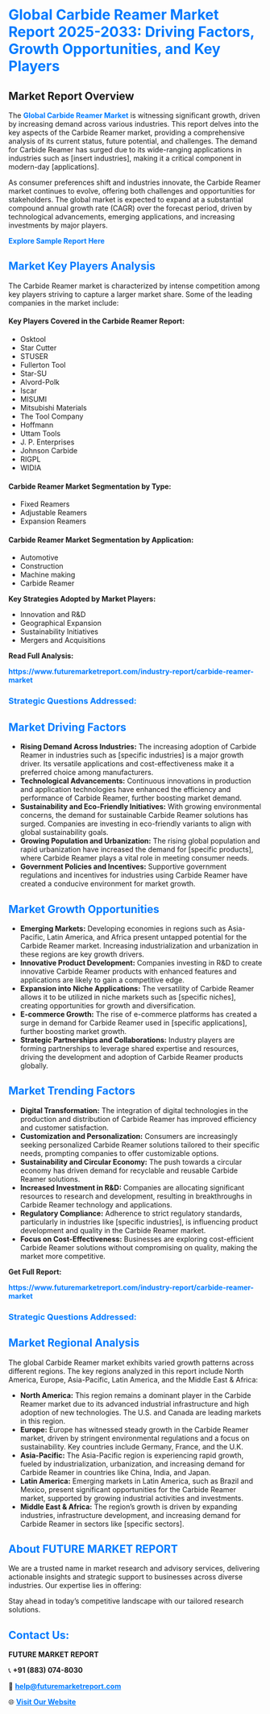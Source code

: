 <h1 style="color: #007BFF;">Global Carbide Reamer Market Report 2025-2033: Driving Factors, Growth Opportunities, and Key Players</h1>

<section id="overview">
<h2>Market Report Overview</h2>
<p>The <a href="https://www.futuremarketreport.com/industry-report/carbide-reamer-market" style="color: #007BFF; text-decoration: none;"><strong>Global Carbide Reamer Market</strong></a> is witnessing significant growth, driven by increasing demand across various industries. This report delves into the key aspects of the Carbide Reamer market, providing a comprehensive analysis of its current status, future potential, and challenges. The demand for Carbide Reamer has surged due to its wide-ranging applications in industries such as [insert industries], making it a critical component in modern-day [applications].</p>
<p>As consumer preferences shift and industries innovate, the Carbide Reamer market continues to evolve, offering both challenges and opportunities for stakeholders. The global market is expected to expand at a substantial compound annual growth rate (CAGR) over the forecast period, driven by technological advancements, emerging applications, and increasing investments by major players.</p>
</section>

<section id="overview">
<p><a href="https://www.futuremarketreport.com/request-sample/reportId=124587" style="color: #007BFF; text-decoration: none;"><strong>Explore Sample Report Here</strong></a></p>
</section>

<section id="key-players">
<h2 style="color: #007BFF;">Market Key Players Analysis</h2>
<p>The Carbide Reamer market is characterized by intense competition among key players striving to capture a larger market share. Some of the leading companies in the market include:</p>
<h4>Key Players Covered in the Carbide Reamer Report:</h4>
<ul><li>Osktool</li><li>Star Cutter</li><li>STUSER</li><li>Fullerton Tool</li><li>Star-SU</li><li>Alvord-Polk</li><li>Iscar</li><li>MISUMI</li><li>Mitsubishi Materials</li><li>The Tool Company</li><li>Hoffmann</li><li>Uttam Tools</li><li>J. P. Enterprises</li><li>Johnson Carbide</li><li>RIGPL</li><li>WIDIA</li></ul>
<h4>Carbide Reamer Market Segmentation by Type:</h4>
<ul><li>Fixed Reamers</li><li>Adjustable Reamers</li><li>Expansion Reamers</li></ul>

<h4>Carbide Reamer Market Segmentation by Application:</h4>
<ul><li>Automotive</li><li>Construction</li><li>Machine making</li><li>Carbide Reamer</li></ul>
<p><strong>Key Strategies Adopted by Market Players:</strong></p>
<ul>
<li>Innovation and R&D</li>
<li>Geographical Expansion</li>
<li>Sustainability Initiatives</li>
<li>Mergers and Acquisitions</li>
</ul>
</section>

<section>
<p><strong>Read Full Analysis: </strong></p><a href="https://www.futuremarketreport.com/industry-report/carbide-reamer-market" style="color: #007BFF; text-decoration: none;"><strong>https://www.futuremarketreport.com/industry-report/carbide-reamer-market</strong></a>
<h3 style="color: #007BFF;">Strategic Questions Addressed:</h3>
</section>

<section id="driving-factors">
<h2 style="color: #007BFF;">Market Driving Factors</h2>
<ul>
<li><strong>Rising Demand Across Industries:</strong> The increasing adoption of Carbide Reamer in industries such as [specific industries] is a major growth driver. Its versatile applications and cost-effectiveness make it a preferred choice among manufacturers.</li>
<li><strong>Technological Advancements:</strong> Continuous innovations in production and application technologies have enhanced the efficiency and performance of Carbide Reamer, further boosting market demand.</li>
<li><strong>Sustainability and Eco-Friendly Initiatives:</strong> With growing environmental concerns, the demand for sustainable Carbide Reamer solutions has surged. Companies are investing in eco-friendly variants to align with global sustainability goals.</li>
<li><strong>Growing Population and Urbanization:</strong> The rising global population and rapid urbanization have increased the demand for [specific products], where Carbide Reamer plays a vital role in meeting consumer needs.</li>
<li><strong>Government Policies and Incentives:</strong> Supportive government regulations and incentives for industries using Carbide Reamer have created a conducive environment for market growth.</li>
</ul>
</section>

<section id="growth-opportunities">
<h2 style="color: #007BFF;">Market Growth Opportunities</h2>
<ul>
<li><strong>Emerging Markets:</strong> Developing economies in regions such as Asia-Pacific, Latin America, and Africa present untapped potential for the Carbide Reamer market. Increasing industrialization and urbanization in these regions are key growth drivers.</li>
<li><strong>Innovative Product Development:</strong> Companies investing in R&D to create innovative Carbide Reamer products with enhanced features and applications are likely to gain a competitive edge.</li>
<li><strong>Expansion into Niche Applications:</strong> The versatility of Carbide Reamer allows it to be utilized in niche markets such as [specific niches], creating opportunities for growth and diversification.</li>
<li><strong>E-commerce Growth:</strong> The rise of e-commerce platforms has created a surge in demand for Carbide Reamer used in [specific applications], further boosting market growth.</li>
<li><strong>Strategic Partnerships and Collaborations:</strong> Industry players are forming partnerships to leverage shared expertise and resources, driving the development and adoption of Carbide Reamer products globally.</li>
</ul>
</section>

<section id="trending-factors">
<h2 style="color: #007BFF;">Market Trending Factors</h2>
<ul>
<li><strong>Digital Transformation:</strong> The integration of digital technologies in the production and distribution of Carbide Reamer has improved efficiency and customer satisfaction.</li>
<li><strong>Customization and Personalization:</strong> Consumers are increasingly seeking personalized Carbide Reamer solutions tailored to their specific needs, prompting companies to offer customizable options.</li>
<li><strong>Sustainability and Circular Economy:</strong> The push towards a circular economy has driven demand for recyclable and reusable Carbide Reamer solutions.</li>
<li><strong>Increased Investment in R&D:</strong> Companies are allocating significant resources to research and development, resulting in breakthroughs in Carbide Reamer technology and applications.</li>
<li><strong>Regulatory Compliance:</strong> Adherence to strict regulatory standards, particularly in industries like [specific industries], is influencing product development and quality in the Carbide Reamer market.</li>
<li><strong>Focus on Cost-Effectiveness:</strong> Businesses are exploring cost-efficient Carbide Reamer solutions without compromising on quality, making the market more competitive.</li>
</ul>
</section>

<section>
<p><strong>Get Full Report: </strong></p><a href="https://www.futuremarketreport.com/industry-report/carbide-reamer-market" style="color: #007BFF; text-decoration: none;"><strong>https://www.futuremarketreport.com/industry-report/carbide-reamer-market</strong></a>
<h3 style="color: #007BFF;">Strategic Questions Addressed:</h3>
</section>


<section id="regional-analysis">
<h2 style="color: #007BFF;">Market Regional Analysis</h2>
<p>The global Carbide Reamer market exhibits varied growth patterns across different regions. The key regions analyzed in this report include North America, Europe, Asia-Pacific, Latin America, and the Middle East & Africa:</p>
<ul>
<li><strong>North America:</strong> This region remains a dominant player in the Carbide Reamer market due to its advanced industrial infrastructure and high adoption of new technologies. The U.S. and Canada are leading markets in this region.</li>
<li><strong>Europe:</strong> Europe has witnessed steady growth in the Carbide Reamer market, driven by stringent environmental regulations and a focus on sustainability. Key countries include Germany, France, and the U.K.</li>
<li><strong>Asia-Pacific:</strong> The Asia-Pacific region is experiencing rapid growth, fueled by industrialization, urbanization, and increasing demand for Carbide Reamer in countries like China, India, and Japan.</li>
<li><strong>Latin America:</strong> Emerging markets in Latin America, such as Brazil and Mexico, present significant opportunities for the Carbide Reamer market, supported by growing industrial activities and investments.</li>
<li><strong>Middle East & Africa:</strong> The region’s growth is driven by expanding industries, infrastructure development, and increasing demand for Carbide Reamer in sectors like [specific sectors].</li>
</ul>
</section>

<footer>
<h2 style="color: #007BFF;">About FUTURE MARKET REPORT</h2>
<p>We are a trusted name in market research and advisory services, delivering actionable insights and strategic support to businesses across diverse industries. Our expertise lies in offering:</p>

<p>Stay ahead in today’s competitive landscape with our tailored research solutions.</p>

<h2 style="color: #007BFF;">Contact Us:</h2>
<p><strong>FUTURE MARKET REPORT</strong></p>
<p>📞 <strong>+91 (883) 074-8030</strong></p>
<p>📧 <strong><a href="mailto:help@futuremarketreport.com" style="color: #007BFF;">help@futuremarketreport.com</a></strong></p>
<p>🌐 <strong><a href="https://www.futuremarketreport.com/" style="color: #007BFF;">Visit Our Website</a></strong></p>
</footer>